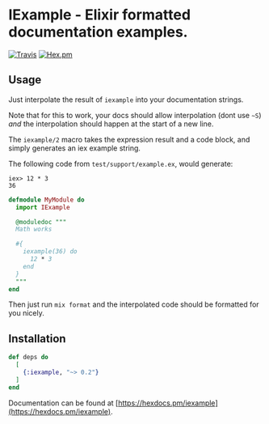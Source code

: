 # IExample - Elixir formatted documentation examples.

[![Travis](https://img.shields.io/travis/vic/iexample.svg)](https://travis-ci.org/vic/iexample)
[![Hex.pm](https://img.shields.io/hexpm/v/iexample.svg?style=flat-square)](https://hexdocs.pm/iexample)

## Usage

Just interpolate the result of `iexample` into your documentation strings.

Note that for this to work, your docs should allow interpolation (dont use `~S`)
*and* the interpolation should happen at the start of a new line.

The `iexample/2` macro takes the expression result and a code block, and simply generates
an iex example string.

The following code from `test/support/example.ex`, would generate:

```
iex> 12 * 3
36
```

```elixir
defmodule MyModule do
  import IExample

  @moduledoc """
  Math works

  #{
    iexample(36) do
      12 * 3
    end
  }
  """
end
```


Then just run `mix format` and the interpolated code should be formatted for you nicely.


## Installation

```elixir
def deps do
  [
    {:iexample, "~> 0.2"}
  ]
end
```

Documentation can be found at [https://hexdocs.pm/iexample](https://hexdocs.pm/iexample).

